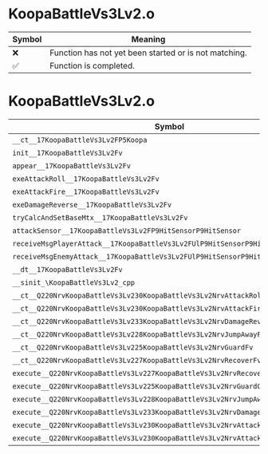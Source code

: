 # KoopaBattleVs3Lv2.o
| Symbol | Meaning 
| ------------- | ------------- 
| :x: | Function has not yet been started or is not matching. 
| :white_check_mark: | Function is completed. 


# KoopaBattleVs3Lv2.o
| Symbol | Decompiled? |
| ------------- | ------------- |
| `__ct__17KoopaBattleVs3Lv2FP5Koopa` | :x: |
| `init__17KoopaBattleVs3Lv2Fv` | :x: |
| `appear__17KoopaBattleVs3Lv2Fv` | :x: |
| `exeAttackRoll__17KoopaBattleVs3Lv2Fv` | :x: |
| `exeAttackFire__17KoopaBattleVs3Lv2Fv` | :x: |
| `exeDamageReverse__17KoopaBattleVs3Lv2Fv` | :x: |
| `tryCalcAndSetBaseMtx__17KoopaBattleVs3Lv2Fv` | :x: |
| `attackSensor__17KoopaBattleVs3Lv2FP9HitSensorP9HitSensor` | :x: |
| `receiveMsgPlayerAttack__17KoopaBattleVs3Lv2FUlP9HitSensorP9HitSensor` | :x: |
| `receiveMsgEnemyAttack__17KoopaBattleVs3Lv2FUlP9HitSensorP9HitSensor` | :x: |
| `__dt__17KoopaBattleVs3Lv2Fv` | :x: |
| `__sinit_\KoopaBattleVs3Lv2_cpp` | :x: |
| `__ct__Q220NrvKoopaBattleVs3Lv230KoopaBattleVs3Lv2NrvAttackRollFv` | :x: |
| `__ct__Q220NrvKoopaBattleVs3Lv230KoopaBattleVs3Lv2NrvAttackFireFv` | :x: |
| `__ct__Q220NrvKoopaBattleVs3Lv233KoopaBattleVs3Lv2NrvDamageReverseFv` | :x: |
| `__ct__Q220NrvKoopaBattleVs3Lv228KoopaBattleVs3Lv2NrvJumpAwayFv` | :x: |
| `__ct__Q220NrvKoopaBattleVs3Lv225KoopaBattleVs3Lv2NrvGuardFv` | :x: |
| `__ct__Q220NrvKoopaBattleVs3Lv227KoopaBattleVs3Lv2NrvRecoverFv` | :x: |
| `execute__Q220NrvKoopaBattleVs3Lv227KoopaBattleVs3Lv2NrvRecoverCFP5Spine` | :x: |
| `execute__Q220NrvKoopaBattleVs3Lv225KoopaBattleVs3Lv2NrvGuardCFP5Spine` | :x: |
| `execute__Q220NrvKoopaBattleVs3Lv228KoopaBattleVs3Lv2NrvJumpAwayCFP5Spine` | :x: |
| `execute__Q220NrvKoopaBattleVs3Lv233KoopaBattleVs3Lv2NrvDamageReverseCFP5Spine` | :x: |
| `execute__Q220NrvKoopaBattleVs3Lv230KoopaBattleVs3Lv2NrvAttackFireCFP5Spine` | :x: |
| `execute__Q220NrvKoopaBattleVs3Lv230KoopaBattleVs3Lv2NrvAttackRollCFP5Spine` | :x: |
